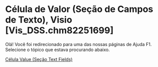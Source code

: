 
# Célula de Valor (Seção de Campos de Texto), Visio [Vis_DSS.chm82251699]

Olá! Você foi redirecionado para uma das nossas páginas de Ajuda F1. Selecione o tópico que estava procurando abaixo.

[Célula Value (Seção Text Fields)](http://msdn.microsoft.com/library/3ca662c8-1ce4-89a9-3264-1ba533fcd444%28Office.15%29.aspx)
